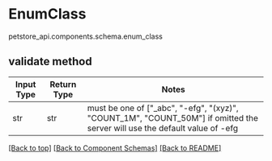 # EnumClass
petstore_api.components.schema.enum_class

## validate method
Input Type | Return Type | Notes
------------ | ------------- | -------------
str | str | must be one of ["_abc", "-efg", "(xyz)", "COUNT_1M", "COUNT_50M"] if omitted the server will use the default value of -efg

[[Back to top]](#top) [[Back to Component Schemas]](../../../README.md#Component-Schemas) [[Back to README]](../../../README.md)
